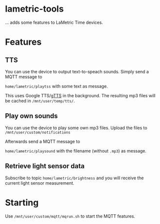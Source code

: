 # lametric-tools
... adds some features to LaMetric Time devices.


# Features
## TTS

You can use the device to output text-to-speach sounds.
Simply send a MQTT message to

`home/lametric/playtss` with some text as message.

This uses Google TTS/[gTTS](https://github.com/pndurette/gTTS) in the background. The resulting mp3 files will be cached in `/mnt/user/temp/tts/`.

## Play own sounds

You can use the device to play some own mp3 files.
Upload the files to `/mnt/user/custom/notifications`

Afterwards send a MQTT message to

`home/lametric/playsound` with the filename (without `.mp3`) as message.

## Retrieve light sensor data

Subscribe to topic `home/lametric/brightness` and you will receive the current light sensor measurement.

# Starting

Use `/mnt/user/custom/mqtt/mqrun.sh` to start the MQTT features.